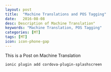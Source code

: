 ```yaml
---
layout: post
title:  "Machine Translations and POS Tagging"
date:   2016-08-08
desc: Description of Machine Translation"
keywords: "Machine Translation, POS Tagging"
categories: [MT]
tags: [MT]
icon: icon-phone-gap
---
```


This is a Post on Machine Translation

```
ionic plugin add cordova-plugin-splashscreen
```
